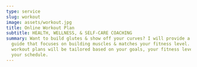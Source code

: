 ```yaml
---
type: service
slug: workout
image: assets/workout.jpg
title: Online Workout Plan
subtitle: HEALTH, WELLNESS, & SELF-CARE COACHING
summary: Want to build glutes & show off your curves? I will provide a workout
  guide that focuses on building muscles & matches your fitness level. these
  workout plans will be tailored based on your goals, your fitness level and
  your schedule.
---
```

